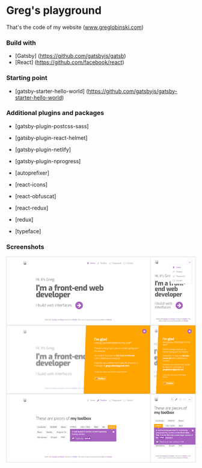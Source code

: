 # Greg's playground

That's the code of my website (www.greglobinski.com)


### Build with

 * [Gatsby] (https://github.com/gatsbyjs/gatsb)
 * [React] (https://github.com/facebook/react)


### Starting point

 * [gatsby-starter-hello-world] (https://github.com/gatsbyjs/gatsby-starter-hello-world)

### Additional plugins and packages

 * [gatsby-plugin-postcss-sass]
 * [gatsby-plugin-react-helmet]
 * [gatsby-plugin-netlify]
 * [gatsby-plugin-nprogress]

 * [autoprefixer]
 * [react-icons]
 * [react-obfuscat]
 * [react-redux]
 * [redux]
 * [typeface]


### Screenshots
![](static/assets/readme-screens.png)
